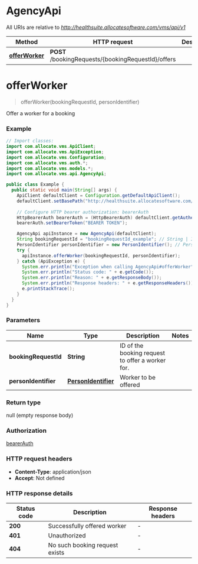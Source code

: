 # AgencyApi

All URIs are relative to *http://healthsuite.allocatesoftware.com/vms/api/v1*

Method | HTTP request | Description
------------- | ------------- | -------------
[**offerWorker**](AgencyApi.md#offerWorker) | **POST** /bookingRequests/{bookingRequestId}/offers | 


<a name="offerWorker"></a>
# **offerWorker**
> offerWorker(bookingRequestId, personIdentifier)



Offer a worker for a booking

### Example
```java
// Import classes:
import com.allocate.vms.ApiClient;
import com.allocate.vms.ApiException;
import com.allocate.vms.Configuration;
import com.allocate.vms.auth.*;
import com.allocate.vms.models.*;
import com.allocate.vms.api.AgencyApi;

public class Example {
  public static void main(String[] args) {
    ApiClient defaultClient = Configuration.getDefaultApiClient();
    defaultClient.setBasePath("http://healthsuite.allocatesoftware.com/vms/api/v1");
    
    // Configure HTTP bearer authorization: bearerAuth
    HttpBearerAuth bearerAuth = (HttpBearerAuth) defaultClient.getAuthentication("bearerAuth");
    bearerAuth.setBearerToken("BEARER TOKEN");

    AgencyApi apiInstance = new AgencyApi(defaultClient);
    String bookingRequestId = "bookingRequestId_example"; // String | ID of the booking request to offer a worker for.
    PersonIdentifier personIdentifier = new PersonIdentifier(); // PersonIdentifier | Worker to be offered
    try {
      apiInstance.offerWorker(bookingRequestId, personIdentifier);
    } catch (ApiException e) {
      System.err.println("Exception when calling AgencyApi#offerWorker");
      System.err.println("Status code: " + e.getCode());
      System.err.println("Reason: " + e.getResponseBody());
      System.err.println("Response headers: " + e.getResponseHeaders());
      e.printStackTrace();
    }
  }
}
```

### Parameters

Name | Type | Description  | Notes
------------- | ------------- | ------------- | -------------
 **bookingRequestId** | **String**| ID of the booking request to offer a worker for. |
 **personIdentifier** | [**PersonIdentifier**](PersonIdentifier.md)| Worker to be offered |

### Return type

null (empty response body)

### Authorization

[bearerAuth](../README.md#bearerAuth)

### HTTP request headers

 - **Content-Type**: application/json
 - **Accept**: Not defined

### HTTP response details
| Status code | Description | Response headers |
|-------------|-------------|------------------|
**200** | Successfully offered worker |  -  |
**401** | Unauthorized |  -  |
**404** | No such booking request exists |  -  |

